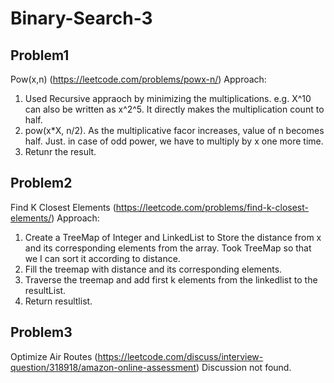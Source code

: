 # Binary-Search-3

## Problem1 
Pow(x,n) (https://leetcode.com/problems/powx-n/)
Approach:
1. Used Recursive appraoch by minimizing the multiplications. e.g. X^10 can also be written as x^2^5. It directly makes the multiplication count to half. 
2. pow(x*X, n/2). As the multiplicative facor increases, value of n becomes half. Just. in case of odd power, we have to multiply by x one more time.
3. Retunr the result.

## Problem2 
Find K Closest Elements (https://leetcode.com/problems/find-k-closest-elements/)
Approach:
1. Create a TreeMap of Integer and LinkedList<Integer> to Store the distance from x and its corresponding elements from the array. Took TreeMap so that we I can sort it according to distance.
2. Fill the treemap with distance and its corresponding elements.
3. Traverse the treemap and add first k elements from the linkedlist to the resultList.
4. Return resultlist.


## Problem3
Optimize Air Routes (https://leetcode.com/discuss/interview-question/318918/amazon-online-assessment)
Discussion not found.

